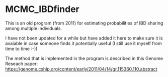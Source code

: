 # MCMC_IBDfinder
This is an old program (from 2011) for estimating probabilities of IBD sharing among multiple individuals. 

I have not been updated for a while but have added it here to make sure it is avaiable in case someone finds it potentially useful (I still use it myself from time to time :-))

The method that is implemented in the program is described in this Genome Reseach paper: https://genome.cshlp.org/content/early/2011/04/14/gr.115360.110.abstract 

